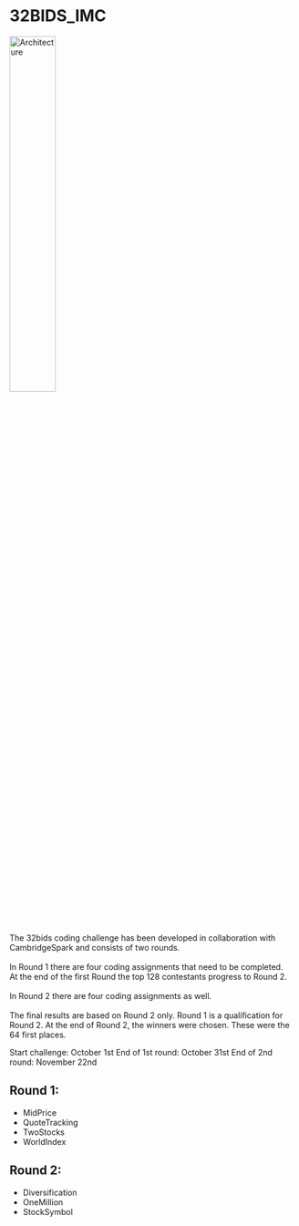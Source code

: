 # 32BIDS_IMC

<img src="images/32_BIDS_IMC.png" width="40%" height="40%" alt="Architecture" title="Architecture">

The 32bids coding challenge has been developed in collaboration with CambridgeSpark and consists of two rounds. <br /><br />
In Round 1 there are four coding assignments that need to be completed.<br />
At the end of the first Round the top 128 contestants progress to Round 2. <br /><br />
In Round 2 there are four coding assignments as well. <br /><br />
The final results are based on Round 2 only. Round 1 is a qualification for Round 2.
At the end of Round 2, the winners were chosen. These were the 64 first places.

Start challenge: October 1st
End of 1st round: October 31st
End of 2nd round: November 22nd  

## Round 1:
- MidPrice
- QuoteTracking
- TwoStocks
- WorldIndex

## Round 2:
- Diversification
- OneMillion
- StockSymbol
